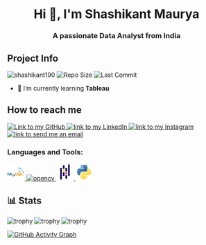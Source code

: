 <!-- ![logo](https://github.com/shashikant190/shashikant190/blob/main/Github_Banner.png) -->
<h1 align="center">Hi 👋, I'm Shashikant Maurya</h1>
<h3 align="center">A passionate Data Analyst from India</h3>

<h2 align="left">Project Info</h2>

<p align="left">
  <img src="https://komarev.com/ghpvc/?username=shashikant190&label=Profile%20views&color=0e75b6&style=flat" alt="shashikant190" />
  <img alt="Repo Size" src="https://img.shields.io/github/repo-size/shashikant190/shashikant190?style=flat-square" />
<!--   <img alt="Forks" src="https://img.shields.io/github/forks/shashikant190/shashikant190?style=flat-square" />
  <img alt="Stars" src="https://img.shields.io/github/stars/shashikant190/shashikant190?style=flat-square" /> -->
  <img alt="Last Commit" src="https://img.shields.io/github/last-commit/shashikant190/shashikant190?style=flat-square" />
  
</p>

<!-- <img align="right" alt="data_analyst" width="400" src="https://i.pinimg.com/originals/cf/cf/8c/cfcf8c86a569d30b5dae709551634a5b.gif"> -->




- 🌱 I’m currently learning **Tableau**



<h2>How to reach me</h2>
<a href="https://github.com/shashikant190">
    <img alt="Link to my GitHub" src="https://img.shields.io/github/followers/shashikant190?style=for-the-badge&color=181717&logo=github&logoColor=181717&label=@shashikant190" height="22px">
</a>
<!-- <a href="https://twitter.com/your_twitter_username">
    <img alt="Link to my Twitter" src="https://img.shields.io/twitter/follow/your_twitter_username?style=for-the-badge&label=@your_twitter_username&color=1DA1F2&logo=twitter" height="22px">
</a> -->
<a href="https://www.linkedin.com/in/shashikant-maurya-37b360251">
    <img alt="link to my LinkedIn" src="https://img.shields.io/static/v1?label&message=/in/shashikant-maurya-37b360251&color=0A66C2&style=for-the-badge&logo=linkedin" height="22px" />
</a>
<a href="https://instagram.com/sarcastikant">
    <img alt="link to my Instagram" src="https://img.shields.io/static/v1?label&message=sarcastikant&color=E4405F&style=for-the-badge&logo=instagram" height="22px" />
</a>
<a href="mailto:mshashikant3600@gmail.com">
    <img alt="link to send me an email" src="https://img.shields.io/static/v1?label&message=mshashikant3600%40gmail.com&color=whitesmoke&style=for-the-badge&logo=gmail" height="22px" />
</a>
</h2>


<h3 align="left">Languages and Tools:</h3>
<p align="left"> 
<!--   <a href="https://www.chartjs.org" target="_blank" rel="noreferrer"> <img src="https://www.chartjs.org/media/logo-title.svg" alt="chartjs" width="40" height="40"/> </a> -->
  <a href="https://www.mysql.com/" target="_blank" rel="noreferrer"> <img src="https://raw.githubusercontent.com/devicons/devicon/master/icons/mysql/mysql-original-wordmark.svg" alt="mysql" width="40" height="40"/> </a> <a href="https://opencv.org/" target="_blank" rel="noreferrer"> <img src="https://www.vectorlogo.zone/logos/opencv/opencv-icon.svg" alt="opencv" width="40" height="40"/> </a> <a href="https://pandas.pydata.org/" target="_blank" rel="noreferrer"> <img src="https://raw.githubusercontent.com/devicons/devicon/2ae2a900d2f041da66e950e4d48052658d850630/icons/pandas/pandas-original.svg" alt="pandas" width="40" height="40"/> </a> <a href="https://www.python.org" target="_blank" rel="noreferrer"> <img src="https://raw.githubusercontent.com/devicons/devicon/master/icons/python/python-original.svg" alt="python" width="40" height="40"/> </a> </p>


<!-- <p><img align="center" src="https://github-readme-streak-stats.herokuapp.com/?user=shashikant190&" alt="shashikant190" /></p> -->

## 📊 Stats

![trophy](https://github-readme-stats.vercel.app/api?username=shashikant190&theme=blue-green)
![trophy](https://github-readme-streak-stats.herokuapp.com?user=shashikant190&theme=vue-dark&hide_border=true&date_format=M%20j%5B%2C%20Y%5D)
![trophy](https://github-readme-stats.vercel.app/api/top-langs/?username=shashikant190&layout=compact&theme=cobalt&hide_border=true)

[![GitHub Activity Graph](https://activity-graph.herokuapp.com/graph?username=shashikant190&theme=github)](https://github.com/ashutosh00710/github-readme-activity-graph)
